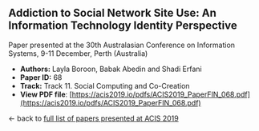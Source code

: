 ## Addiction to Social Network Site Use: An Information Technology Identity Perspective

Paper presented at the 30th Australasian Conference on Information Systems, 9-11 December, Perth (Australia)
- **Authors:** Layla Boroon, Babak Abedin and Shadi Erfani
- **Paper ID:** 68
- **Track:** Track 11. Social Computing and Co-Creation
- **View PDF file**: [https://acis2019.io/pdfs/ACIS2019_PaperFIN_068.pdf](https://acis2019.io/pdfs/ACIS2019_PaperFIN_068.pdf)

&larr; back to [full list of papers presented at ACIS 2019](https://acis2019.io/)